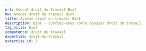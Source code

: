 ```yaml
---
url: Avocat droit du travail Biot
kw: Avocat droit du travail Biot
title: Avocat droit du travail Biot
description: Biot - confiez-nous votre dossier droit du travail
tag_ville: Biot
competence: droit du travail
expertise: droit-du-travail
extertise_id: 3
---
```

